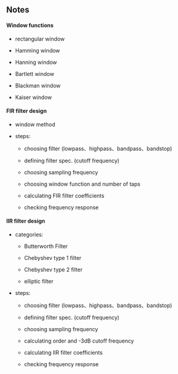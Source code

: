 ## Notes

#### Window functions

- rectangular window

- Hamming window

- Hanning window

- Bartlett window

- Blackman window

- Kaiser window

#### FIR filter design

- window method

- steps:

  - choosing filter (lowpass、highpass、bandpass、bandstop)
  
  - defining filter spec. (cutoff frequency)
  
  - choosing sampling frequency
  
  - choosing window function and number of taps
  
  - calculating FIR filter coefficients
  
  - checking frequency response

#### IIR filter design

- categories: 

  - Butterworth Filter

  - Chebyshev type 1 filter

  - Chebyshev type 2 filter

  - elliptic filter
  
- steps: 

  - choosing filter (lowpass、highpass、bandpass、bandstop)
  
  - defining filter spec. (cutoff frequency)
  
  - choosing sampling frequency
  
  - calculating order and -3dB cutoff frequency
  
  - calculating IIR filter coefficients
  
  - checking frequency response
  

